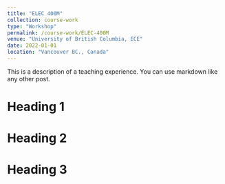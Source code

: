 ```yaml
---
title: "ELEC 400M"
collection: course-work
type: "Workshop"
permalink: /course-work/ELEC-400M
venue: "University of British Columbia, ECE"
date: 2022-01-01
location: "Vancouver BC., Canada"
---
```




<object data="{{ site.url }}{{ site.baseurl }}/syllabus/Syllabus_400M.pdf" width="1000" height="1000" type="application/pdf">
</object>

This is a description of a teaching experience. You can use markdown like any other post.

Heading 1
======

Heading 2
======

Heading 3
======
